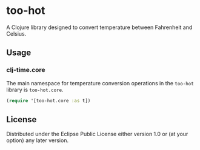 # too-hot

A Clojure library designed to convert temperature between Fahrenheit and Celsius.

## Usage

### clj-time.core

The main namespace for temperature conversion operations in the `too-hot` library is `too-hot.core`.

``` clj
(require '[too-hot.core :as t])
```

## License

Distributed under the Eclipse Public License either version 1.0 or (at
your option) any later version.
